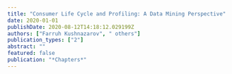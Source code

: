 ```yaml
---
title: "Consumer Life Cycle and Profiling: A Data Mining Perspective"
date: 2020-01-01
publishDate: 2020-08-12T14:18:12.029199Z
authors: ["Farruh Kushnazarov", " others"]
publication_types: ["2"]
abstract: ""
featured: false
publication: "*Chapters*"
---
```


